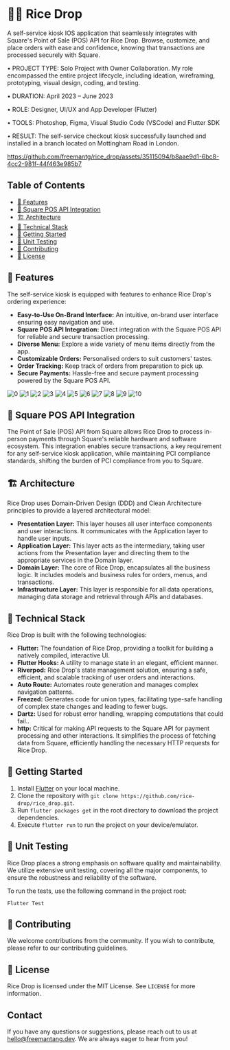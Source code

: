 # 🍚🎤 Rice Drop

A self-service kiosk IOS application that seamlessly integrates with Square's Point of Sale (POS) API for Rice Drop. Browse, customize, and place orders with ease and confidence, knowing that transactions are processed securely with Square.

• PROJECT TYPE: Solo Project with Owner Collaboration. My role encompassed the entire project lifecycle, including ideation, wireframing,
  prototyping, visual design, coding, and testing.
  
• DURATION: April 2023 – June 2023

• ROLE: Designer, UI/UX and App Developer (Flutter)

• TOOLS: Photoshop, Figma, Visual Studio Code (VSCode) and Flutter SDK

• RESULT: The self-service checkout kiosk successfully launched and installed in a branch located on Mottingham Road in London.

https://github.com/freemantg/rice_drop/assets/35115094/b8aae9d1-6bc8-4cc2-981f-44f463e985b7

## Table of Contents

- [🌟 Features](#features)
- [🔗 Square POS API Integration](#square-pos-api-integration)
- [🏗️ Architecture](#architecture)
- [🔧 Technical Stack](#technical-stack)
- [🚀 Getting Started](#getting-started)
- [🧪  Unit Testing](#unit-testing)
- [🤝 Contributing](#contributing)
- [📝 License](#license)

## 🌟 Features 

The self-service kiosk is equipped with features to enhance Rice Drop's ordering experience:

- **Easy-to-Use On-Brand Interface:** An intuitive, on-brand user interface ensuring easy navigation and use.
- **Square POS API Integration:** Direct integration with the Square POS API for reliable and secure transaction processing.
- **Diverse Menu:** Explore a wide variety of menu items directly from the app.
- **Customizable Orders:** Personalised orders to suit customers' tastes.
- **Order Tracking:** Keep track of orders from preparation to pick up.
- **Secure Payments:** Hassle-free and secure payment processing powered by the Square POS API.

![0](assets/screenshots/ricedrop_0.png)
![1](assets/screenshots/ricedrop_1.png)
![2](assets/screenshots/ricedrop_2.png)
![3](assets/screenshots/ricedrop_3.png)
![4](assets/screenshots/ricedrop_4.png)
![5](assets/screenshots/ricedrop_5.png)
![6](assets/screenshots/ricedrop_6.png)
![7](assets/screenshots/ricedrop_7.png)
![8](assets/screenshots/ricedrop_8.png)
![9](assets/screenshots/ricedrop_9.png)
![10](assets/screenshots/ricedrop_10.png)

## 🔗 Square POS API Integration

The Point of Sale (POS) API from Square allows Rice Drop to process in-person payments through Square's reliable hardware and software ecosystem. This integration enables secure transactions, a key requirement for any self-service kiosk application, while maintaining PCI compliance standards, shifting the burden of PCI compliance from you to Square.

## 🏗️ Architecture

Rice Drop uses Domain-Driven Design (DDD) and Clean Architecture principles to provide a layered architectural model:

- **Presentation Layer:** This layer houses all user interface components and user interactions. It communicates with the Application layer to handle user inputs.
- **Application Layer:** This layer acts as the intermediary, taking user actions from the Presentation layer and directing them to the appropriate services in the Domain layer.
- **Domain Layer:** The core of Rice Drop, encapsulates all the business logic. It includes models and business rules for orders, menus, and transactions.
- **Infrastructure Layer:** This layer is responsible for all data operations, managing data storage and retrieval through APIs and databases.

## 🔧 Technical Stack

Rice Drop is built with the following technologies:

- **Flutter:** The foundation of Rice Drop, providing a toolkit for building a natively compiled, interactive UI.
- **Flutter Hooks:** A utility to manage state in an elegant, efficient manner.
- **Riverpod:** Rice Drop's state management solution, ensuring a safe, efficient, and scalable tracking of user orders and interactions.
- **Auto Route:** Automates route generation and manages complex navigation patterns.
- **Freezed:** Generates code for union types, facilitating type-safe handling of complex state changes and leading to fewer bugs.
- **Dartz:** Used for robust error handling, wrapping computations that could fail..
- **http:** Critical for making API requests to the Square API for payment processing and other interactions. It simplifies the process of fetching data from Square, efficiently handling the necessary HTTP requests for Rice Drop.


## 🚀 Getting Started

1. Install [Flutter](https://flutter.dev/docs/get-started/install) on your local machine.
2. Clone the repository with `git clone https://github.com/rice-drop/rice_drop.git`.
3. Run `flutter packages get` in the root directory to download the project dependencies.
4. Execute `flutter run` to run the project on your device/emulator.

## 🧪 Unit Testing

Rice Drop places a strong emphasis on software quality and maintainability. We utilize extensive unit testing, covering all the major components, to ensure the robustness and reliability of the software. 

To run the tests, use the following command in the project root:

`Flutter Test`

## 🤝 Contributing

We welcome contributions from the community. If you wish to contribute, please refer to our contributing guidelines.

## 📝 License

Rice Drop is licensed under the MIT License. See `LICENSE` for more information.

## Contact 

If you have any questions or suggestions, please reach out to us at <hello@freemantang.dev>. We are always eager to hear from you!
